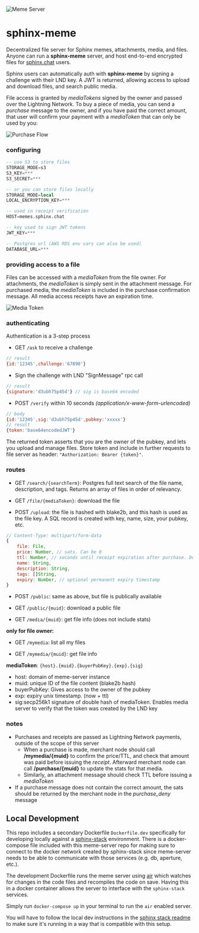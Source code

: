 
![Meme Server](https://github.com/stakwork/sphinx-meme/raw/master/sql/meme-server.png)

# sphinx-meme

Decentralized file server for Sphinx memes, attachments, media, and files. Anyone can run a **sphinx-meme** server, and host end-to-end encrypted files for [sphinx.chat](https://sphinx.chat) users.

Sphinx users can automatically auth with **sphinx-meme** by signing a challenge with their LND key. A JWT is returned, allowing access to upload and download files, and search public media.

File access is granted by *mediaTokens* signed by the owner and passed over the Lightning Network. To buy a piece of media, you can send a *purchase* message to the owner, and if you have paid the correct amount, that user will confirm your payment with a *mediaToken* that can only be used by you:

![Purchase Flow](https://github.com/stakwork/sphinx-meme/raw/master/sql/purchase.jpg)

### configuring
```sql
-- use S3 to store files
STORAGE_MODE=s3 
S3_KEY=***
S3_SECRET=***

-- or you can store files locally
STORAGE_MODE=local
LOCAL_ENCRYPTION_KEY=***

-- used in receipt verification
HOST=memes.sphinx.chat

-- key used to sign JWT tokens
JWT_KEY=***

-- Postgres url (AWS RDS env vars can also be used)
DATABASE_URL=***
````

### providing access to a file

Files can be accessed with a *mediaToken* from the file owner. For attachments, the *mediaToken* is simply sent in the attachment message. For purchased media, the *mediaToken* is included in the purchase confirmation message. All media access receipts have an expiration time.

![Media Token](https://github.com/stakwork/sphinx-meme/raw/master/sql/media_token.png)

### authenticating

Authentication is a 3-step process

- GET `/ask` to receive a challenge
```js
// result
{id:'12345',challenge:'67890'}
```

- Sign the challenge with LND "SignMessage" rpc call
```js
// result
{signature:'d3ubh75p45d'} // sig is base64 encoded
```

- POST `/verify` within 10 seconds *(application/x-www-form-urlencoded)*
```js
// body
{id:'12345',sig:'d3ubh75p45d',pubkey:'xxxxx'}
// result
{token:'base64encodedJWT'}
```

The returned token asserts that you are the owner of the pubkey, and lets you upload and manage files. Store token and include in further requests to file server as header: `"Authorization: Bearer {token}"`.

### routes

- GET `/search/{searchTerm}`: Postgres full text search of the file name, description, and tags. Returns an array of files in order of relevancy.

- GET `/file/{mediaToken}`: download the file

- POST `/upload`: the file is hashed with blake2b, and this hash is used as the file key. A SQL record is created with key, name, size, your pubkey, etc.
```js
// Content-Type: multipart/form-data
{
	file: File,
	price: Number, // sats. Can be 0
	ttl: Number, // seconds until receipt expiration after purchase. Default one week
	name: String,
	description: String,
	tags: []String,
	expiry: Number, // optional permanent expiry timestamp
}
```

- POST `/public`: same as above, but file is publically available

- GET `/public/{muid}`: download a public file

- GET `/media/{muid}`: get file info (does not include stats)

**only for file owner:**

- GET `/mymedia`: list all my files

- GET `/mymedia/{muid}`: get file info

**mediaToken**: `{host}.{muid}.{buyerPubKey}.{exp}.{sig}`

- host: domain of meme-server instance
- muid: unique ID of the file content (blake2b hash)
- buyerPubKey: Gives access to the owner of the pubkey
- exp: expiry unix timestamp. (now + ttl)
- sig:secp256k1 signature of double hash of mediaToken. Enables media server to verify that the token was created by the LND key

### notes

- Purchases and receipts are passed as Lightning Network payments, outside of the scope of this server
    - When a purchase is made, merchant node should call **/mymedia/{muid}** to confirm the price/TTL, and check that amount was paid before issuing the *receipt*. Afterward merchant node can call **/purchase/{muid}** to update the stats for that media.
	- Similarly, an attachment message should check TTL before issuing a *mediaToken*
- If a purchase message does not contain the correct amount, the sats should be returned by the merchant node in the *purchase_deny* message


## Local Development
This repo includes a secondary Dockerfile `Dockerfile.dev` specifically
for developing locally against a [sphinx-stack](https://github.com/stakwork/sphinx-stack) environment. There is a docker-compose file included
with this meme-server repo for making sure to connect to the
docker network created by sphinx-stack since meme-server
needs to be able to communicate with those services (e.g. db, aperture, etc.).

The development Dockerfile runs the meme server using [air](https://github.com/cosmtrek/air)
which watches for changes in the code files and recompiles the code on save. 
Having this in a docker container allows the server to interface with the `sphinx-stack`
services. 

Simply run `docker-compose up` in your terminal to run the `air` enabled server. 

You will have to follow the local dev instructions in the 
[sphinx stack readme](https://github.com/stakwork/sphinx-stack/alts/README.md) to make sure
it's running in a way that is compatible with this setup. 